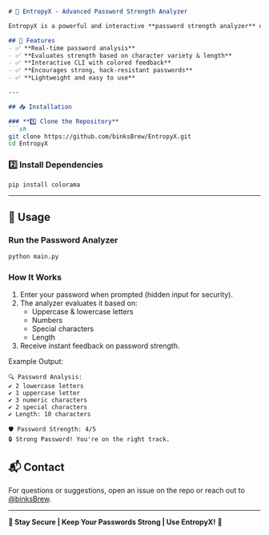 ```markdown
# 🔐 EntropyX - Advanced Password Strength Analyzer

EntropyX is a powerful and interactive **password strength analyzer** designed to help users create secure passwords. It evaluates passwords based on various security parameters and provides feedback on their strength.

## 🚀 Features
- ✅ **Real-time password analysis**
- ✅ **Evaluates strength based on character variety & length**
- ✅ **Interactive CLI with colored feedback**
- ✅ **Encourages strong, hack-resistant passwords**
- ✅ **Lightweight and easy to use**

---

## 📥 Installation

### **1️⃣ Clone the Repository**
```sh
git clone https://github.com/binksBrew/EntropyX.git
cd EntropyX
```

### **2️⃣ Install Dependencies**
```sh
pip install colorama
```

---

## 🔧 Usage

### **Run the Password Analyzer**
```sh
python main.py
```

### **How It Works**
1. Enter your password when prompted (hidden input for security).
2. The analyzer evaluates it based on:
   - Uppercase & lowercase letters
   - Numbers
   - Special characters
   - Length
3. Receive instant feedback on password strength.

Example Output:
```
🔍 Password Analysis:
✔️ 2 lowercase letters
✔️ 1 uppercase letter
✔️ 3 numeric characters
✔️ 2 special characters
✔️ Length: 10 characters

🛡️ Password Strength: 4/5
🔒 Strong Password! You're on the right track.
```

## 📬 Contact
For questions or suggestions, open an issue on the repo or reach out to [@binksBrew](https://github.com/binksBrew).

---
**🔐 Stay Secure | Keep Your Passwords Strong | Use EntropyX!** 🚀
```
